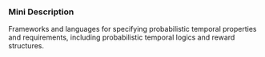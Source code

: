 ### Mini Description

Frameworks and languages for specifying probabilistic temporal properties and requirements, including probabilistic temporal logics and reward structures.

